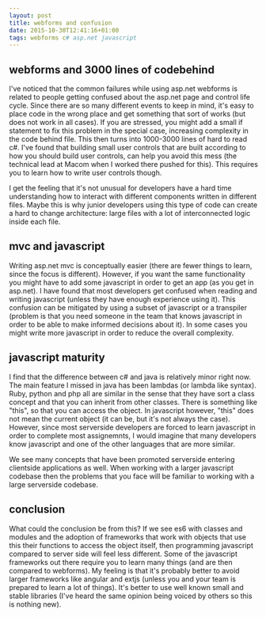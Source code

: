 ```yaml
---
layout: post
title: webforms and confusion
date: 2015-10-30T12:41:16+01:00
tags: webforms c# asp.net javascript
---
```

## webforms and 3000 lines of codebehind

I've noticed that the common failures while using asp.net webforms is related to people getting confused about the asp.net page and control life cycle. Since there are so many different events to keep in mind, it's easy to place code in the wrong place and get something that sort of works (but does not work in all cases). If you are stressed, you might add a small if statement to fix this problem in the special case, increasing complexity in the code behind file. This then turns into 1000-3000 lines of hard to read c#. I've found that building small user controls that are built according to how you should build user controls, can help you avoid this mess (the technical lead at Macom when I worked there pushed for this). This requires you to learn how to write user controls though.

I get the feeling that it's not unusual for developers have a hard time understanding how to interact with different components written in different files. Maybe this is why junior developers using this type of code can create a hard to change architecture: large files with a lot of interconnected logic inside each file. 

## mvc and javascript

Writing asp.net mvc is conceptually easier (there are fewer things to learn, since the focus is different). However, if you want the same functionality you might have to add some javascript in order to get an app (as you get in asp.net). I have found that most developers get confused when reading and writing javascript (unless they have enough experience using it). This confusion can be mitigated by using a subset of javascript or a transpiler (problem is that you need someone in the team that knows javascript in order to be able to make informed decisions about it). In some cases you might write more javascript in order to reduce the overall complexity.

## javascript maturity

I find that the difference between c# and java is relatively minor right now. The main feature I missed in java has been lambdas (or lambda like syntax). Ruby, python and php all are similar in the sense that they have sort a class concept and that you can inherit from other classes. There is something like "this", so that you can access the object. In javascript however, "this" does not mean the current object (it can be, but it's not always the case). However, since most serverside developers are forced to learn javascript in order to complete most assignemnts, I would imagine that many developers know javascript and one of the other languages that are more similar.

We see many concepts that have been promoted serverside entering clientside applications as well. When working with a larger javascript codebase then the problems that you face will be familiar to working with a large serverside codebase.

## conclusion

What could the conclusion be from this? If we see es6 with classes and modules and the adoption of frameworks that work with objects that use this their functions to access the object itself, then programming javascript compared to server side will feel less different. Some of the javascript frameworks out there require you to learn many things (and are then compared to webforms). My feeling is that it's probably better to avoid larger frameworks like angular and extjs (unless you and your team is prepared to learn a lot of things). It's better to use well known small and stable libraries (I've heard the same opinion being voiced by others so this is nothing new).

